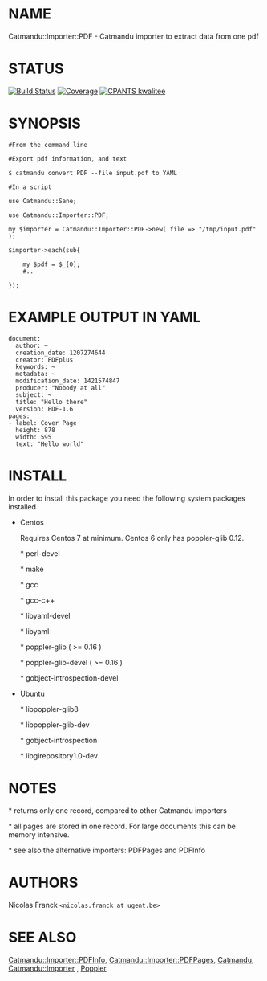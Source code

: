 # NAME

Catmandu::Importer::PDF - Catmandu importer to extract data from one pdf

# STATUS

[![Build Status](https://travis-ci.org/LibreCat/Catmandu-Importer-PDF.svg?branch=master)](https://travis-ci.org/LibreCat/Catmandu-Importer-PDF)
[![Coverage](https://coveralls.io/repos/LibreCat/Catmandu-Importer-PDF/badge.png?branch=master)](https://coveralls.io/r/LibreCat/Catmandu-Importer-PDF)
[![CPANTS kwalitee](http://cpants.cpanauthors.org/dist/Catmandu-Importer-PDF.png)](http://cpants.cpanauthors.org/dist/Catmandu-Importer-PDF)

# SYNOPSIS

    #From the command line

    #Export pdf information, and text

    $ catmandu convert PDF --file input.pdf to YAML

    #In a script

    use Catmandu::Sane;

    use Catmandu::Importer::PDF;

    my $importer = Catmandu::Importer::PDF->new( file => "/tmp/input.pdf" );

    $importer->each(sub{

        my $pdf = $_[0];
        #..

    });

# EXAMPLE OUTPUT IN YAML

    document:
      author: ~
      creation_date: 1207274644
      creator: PDFplus
      keywords: ~
      metadata: ~
      modification_date: 1421574847
      producer: "Nobody at all"
      subject: ~
      title: "Hello there"
      version: PDF-1.6
    pages:
    - label: Cover Page
      height: 878
      width: 595
      text: "Hello world"

# INSTALL

In order to install this package you need the following system packages installed

- Centos

    Requires Centos 7 at minimum. Centos 6 only has poppler-glib 0.12.

    \* perl-devel

    \* make

    \* gcc

    \* gcc-c++

    \* libyaml-devel

    \* libyaml

    \* poppler-glib ( >= 0.16 )

    \* poppler-glib-devel ( >= 0.16 )

    \* gobject-introspection-devel

- Ubuntu

    \* libpoppler-glib8

    \* libpoppler-glib-dev

    \* gobject-introspection

    \* libgirepository1.0-dev

# NOTES

\* returns only one record, compared to other Catmandu importers

\* all pages are stored in one record. For large documents this can be memory intensive.

\* see also the alternative importers: PDFPages and PDFInfo

# AUTHORS

Nicolas Franck `<nicolas.franck at ugent.be>`

# SEE ALSO

[Catmandu::Importer::PDFInfo](https://metacpan.org/pod/Catmandu::Importer::PDFInfo), [Catmandu::Importer::PDFPages](https://metacpan.org/pod/Catmandu::Importer::PDFPages), [Catmandu](https://metacpan.org/pod/Catmandu), [Catmandu::Importer](https://metacpan.org/pod/Catmandu::Importer) , [Poppler](https://metacpan.org/pod/Poppler)
